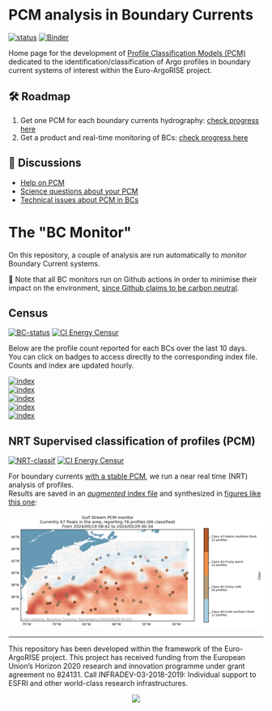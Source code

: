 # PCM analysis in Boundary Currents

[![status](https://img.shields.io/badge/lifecycle-experimental-orange)](https://lifecycle.r-lib.org/articles/stages.html#experimental)
[![Binder](https://img.shields.io/static/v1.svg?logo=Jupyter&label=MyBinder&message=demo&color=blue)](https://mybinder.org/v2/gh/euroargodev/binder-sandbox/virtual-fleet?urlpath=git-pull%3Frepo%3Dhttps%253A%252F%252Fgithub.com%252Feuroargodev%252Fboundary_currents_pcm%26urlpath%3Dlab%252Ftree%252Fboundary_currents_pcm%252Fdocs%252FPCM-demo.ipynb)


[ci-energy-badge-census]: https://api.green-coding.berlin/v1/ci/badge/get?repo=euroargodev/boundary_currents_pcm&branch=main&workflow=26287325
[ci-energy-link-census]: https://metrics.green-coding.io/ci.html?repo=euroargodev/boundary_currents_pcm&branch=main&workflow=26287325

[ci-energy-badge-pcm]: https://api.green-coding.berlin/v1/ci/badge/get?repo=euroargodev/boundary_currents_pcm&branch=main&workflow=26287325
[ci-energy-link-pcm]: https://metrics.green-coding.io/ci.html?repo=euroargodev/boundary_currents_pcm&branch=main&workflow=26287325

Home page for the development of [Profile Classification Models (PCM)](https://pyxpcm.readthedocs.io/en/latest/overview.html) dedicated to the identification/classification of Argo profiles in boundary current systems of interest within the Euro-ArgoRISE project.  


## 🛠 Roadmap
1. Get one PCM for each boundary currents hydrography: [check progress here](https://github.com/euroargodev/boundary_currents_pcm/projects/1)
2. Get a product and real-time monitoring of BCs: [check progress here](https://github.com/euroargodev/boundary_currents_pcm/projects/2)

## 👋 Discussions
- [Help on PCM](https://github.com/euroargodev/boundary_currents/discussions/6)
- [Science questions about your PCM](https://github.com/euroargodev/boundary_currents/discussions?discussions_q=label%3Aclassification)
- [Technical issues about PCM in BCs](https://github.com/euroargodev/boundary_currents_pcm/issues)

# The "BC Monitor"

On this repository, a couple of analysis are run automatically to *monitor* Boundary Current systems.

🌿 Note that all BC monitors run on Github actions in order to minimise their impact on the environment, [since Github claims to be carbon neutral](https://github.blog/2021-04-22-environmental-sustainability-github). 

## Census
[![BC-status](https://github.com/euroargodev/boundary_currents_pcm/actions/workflows/status.yml/badge.svg)](https://github.com/euroargodev/boundary_currents_pcm/actions/workflows/status.yml)
[![CI Energy Censur][ci-energy-badge-census]][ci-energy-link-census]

Below are the profile count reported for each BCs over the last 10 days.  
You can click on badges to access directly to the corresponding index file.  
Counts and index are updated hourly.

[![index](https://img.shields.io/endpoint?url=https://raw.githubusercontent.com/euroargodev/boundary_currents_pcm/main/data/BC_GSE_tight_status.json)](https://raw.githubusercontent.com/euroargodev/boundary_currents_pcm/main/data/BC_GSE_tight_index.txt)  
[![index](https://img.shields.io/endpoint?url=https://raw.githubusercontent.com/euroargodev/boundary_currents_pcm/main/data/BC_GoC_status.json)](https://raw.githubusercontent.com/euroargodev/boundary_currents_pcm/main/data/BC_GoC_index.txt)  
[![index](https://img.shields.io/endpoint?url=https://raw.githubusercontent.com/euroargodev/boundary_currents_pcm/main/data/BC_West_Med_status.json)](https://raw.githubusercontent.com/euroargodev/boundary_currents_pcm/main/data/BC_West_Med_index.txt)  
[![index](https://img.shields.io/endpoint?url=https://raw.githubusercontent.com/euroargodev/boundary_currents_pcm/main/data/BC_Lig_Sea_status.json)](https://raw.githubusercontent.com/euroargodev/boundary_currents_pcm/main/data/BC_Lig_Sea_index.txt)  
[![index](https://img.shields.io/endpoint?url=https://raw.githubusercontent.com/euroargodev/boundary_currents_pcm/main/data/BC_EGC_status.json)](https://raw.githubusercontent.com/euroargodev/boundary_currents_pcm/main/data/BC_EGC_index.txt)

## NRT Supervised classification of profiles (PCM)
[![NRT-classif](https://github.com/euroargodev/boundary_currents_pcm/actions/workflows/nrt_classif.yml/badge.svg)](https://github.com/euroargodev/boundary_currents_pcm/actions/workflows/nrt_classif.yml)
[![CI Energy Censur][ci-energy-badge-pcm]][ci-energy-link-pcm]

For boundary currents [with a stable PCM](https://github.com/euroargodev/boundary_currents_pcm/tree/main/pcmbc/assets), we run a near real time (NRT) analysis of profiles.   
Results are saved in an [*augmented* index file](https://raw.githubusercontent.com/euroargodev/boundary_currents_pcm/main/data/BC_GSE_tight_index_classified.txt) and synthesized in [figures like this one](https://raw.githubusercontent.com/euroargodev/boundary_currents_pcm/main/data/BC_GSE_tight_index_classified.png): 

[![map](https://raw.githubusercontent.com/euroargodev/boundary_currents_pcm/main/data/BC_GSE_tight_index_classified.png)](https://raw.githubusercontent.com/euroargodev/boundary_currents_pcm/main/data/BC_GSE_tight_index_classified.txt)  

***

This repository has been developed within the framework of the Euro-ArgoRISE project. This project has received funding from the European Union’s Horizon 2020 research and innovation programme under grant agreement no 824131. Call INFRADEV-03-2018-2019: Individual support to ESFRI and other world-class research infrastructures.

<p align="center">
<a href="https://www.euro-argo.eu/EU-Projects/Euro-Argo-RISE-2019-2022">
<img src="https://user-images.githubusercontent.com/59824937/146353317-56b3e70e-aed9-40e0-9212-3393d2e0ddd9.png" height="75"/>
</a>
</p>

